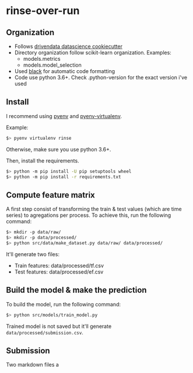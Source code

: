 # rinse-over-run

## Organization

* Follows [drivendata datascience cookiecutter](https://drivendata.github.io/cookiecutter-data-science/)
* Directory organization follow scikit-learn organization. Examples:
    * models.metrics
    * models.model_selection
* Used [black](https://github.com/ambv/black) for automatic code formatting
* Code use python 3.6+. Check .python-version for the exact version i've used

## Install

I recommend using [pyenv](https://github.com/pyenv/pyenv) and [pyenv-virtualenv](https://github.com/pyenv/pyenv-virtualenv).

Example:
```bash
$> pyenv virtualenv rinse
```

Otherwise, make sure you use python 3.6+.

Then, install the requirements.

```bash
$> python -m pip install -U pip setuptools wheel
$> python -m pip install -r requirements.txt
```

## Compute feature matrix

A first step consist of transforming the train & test values (which are time series) to agregations per process. To achieve this, run the following command:

```bash
$> mkdir -p data/raw/
$> mkdir -p data/processed/
$> python src/data/make_dataset.py data/raw/ data/processed/
```

It'll generate two files:
* Train features: data/processed/tf.csv
* Test features: data/processed/ef.csv

## Build the model & make the prediction

To build the model, run the following command:

```bash
$> python src/models/train_model.py
```

Trained model is not saved but it'll generate `data/processed/submission.csv`.

## Submission

Two markdown files a